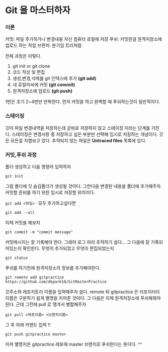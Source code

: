 # Git 을 마스터하자 

### 이론

커밋: 파일 추가하거나 변경내용 자신 컴퓨터 로컬에 저장 
푸쉬: 커밋한걸 원격저장소에 업로드 하는 작업
브랜치: 분기임 트리처럼

전체 과정은 이렇다.
1. git init or git clone
2. 코드 작성 및 편집
3. 생성,변경,삭제를 git 인덱스에 추가 **(git add)**
4. 내 로컬피씨에 커밋    **(git commit)**
5. 원격저장소에 업로드 **(git push)**

1번은 초기 2~4번만 반복한다.
먼저 커밋을 하고 완벽할 때 푸쉬하는것이 일반적이다.

### 스테이징

깃이 파일 변경내역을 저장하는데 곧바로 저장하지 않고 스테이징 이라는 단계를
거친다. 스테이징은 변경사항 중 저장하고 싶은 부분만 선택해 임시로 저장하는 개념이다.
깃은 모든걸 지켭보고 있다. 추적되지 않는 파일은 **Untraced files** 목록에 있다.

### 커밋,푸쉬 과정

폴더 생성하고 다음 명령어 입력하자

`git init
`

그럼 폴더에 깃 숨김폴더가 생성될 것이다.
그런다음 변경된 내용을 폴더에 추가해주자.
커밋할 준비를 하기 위한 임시로 저장할 위치이다.

`git add <파일>
`
모두 추가하고싶다면

`git add --all
`

이제 커밋을 해보자

`git commit -m "commit message"
`

커밋메시지는 잘 기록해야 한다. 그래야 로그 따라 추적하기 쉽다...
그 다음에 잘 기록되어있는지 확인한다. 무엇이 추가되었고 무엇이 편집되었는지

`git status
`

푸쉬를 하기전에 원격저장소의 정보를 추가해야한다. 

`git remote add gitpractice https://github.com/dkpark10/GitMasterPractice
`

깃주소와 레포지토리 이름을 입력해주자 쉽다.
remote 뒤 gitpractice 은 리포지터리 이름은 구분하기 쉽게 별명을 지어준 것이다. 
그 다음은 이제 원격저장소에 푸쉬해줘야 된다. 
근데 그전에 pull 로 땡겨서 병합해주자 

`git pull <레포이름> <브랜치이름>`

그 후 아래 커맨드 입력 !!

`git push gitpractice master 
`

아까 별명지은 gitpractice 레포에 master 브랜치로 푸쉬한다는 뜻이다. ^^
